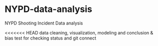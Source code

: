 # NYPD-data-analysis
NYPD Shooting Incident Data analysis

<<<<<<< HEAD
data cleaning, visualization, modeling and conclusion & bias
test for checking status and git connect
